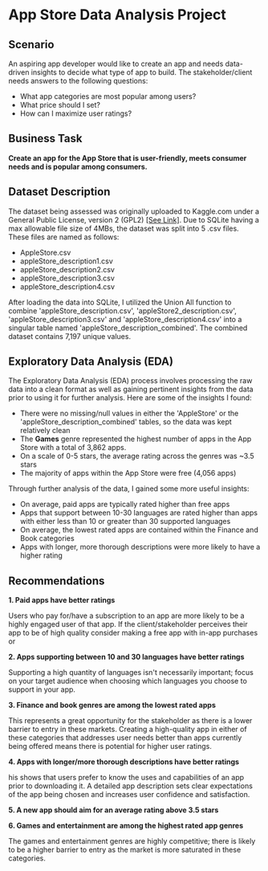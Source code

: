 # App Store Data Analysis Project

## Scenario

An aspiring app developer would like to create an app and needs data-driven insights to decide what type of app to build. The stakeholder/client needs answers to the following questions:

- What app categories are most popular among users?
- What price should I set?
- How can I maximize user ratings?

## Business Task

**Create an app for the App Store that is user-friendly, meets consumer needs and is popular among consumers.** 

## Dataset Description

The dataset being assessed was originally uploaded to Kaggle.com under a General Public License, version 2 (GPL2) [[See Link]](https://www.kaggle.com/datasets/ramamet4/app-store-apple-data-set-10k-apps). Due to SQLite having a max allowable file size of 4MBs, the dataset was split into 5 .csv files. These files are named as follows:

- AppleStore.csv
- appleStore_description1.csv
- appleStore_description2.csv
- appleStore_description3.csv
- appleStore_description4.csv

After loading the data into SQLite, I utilized the Union All function to combine 'appleStore_description.csv', 'appleStore2_description.csv', 'appleStore_description3.csv' and 'appleStore_description4.csv' into a singular table named 'appleStore_description_combined'. The combined dataset contains 7,197 unique values.

## Exploratory Data Analysis (EDA)

The Exploratory Data Analysis (EDA) process involves processing the raw data into a clean format as well as gaining pertinent insights from the data prior to using it for further analysis. Here are some of the insights I found: 

- There were no missing/null values in either the 'AppleStore' or the 'appleStore_description_combined' tables, so the data was kept relatively clean
- The **Games** genre represented the highest number of apps in the App Store with a total of 3,862 apps. 
- On a scale of 0-5 stars, the average rating across the genres was ~3.5 stars
- The majority of apps within the App Store were free (4,056 apps)

Through further analysis of the data, I gained some more useful insights:

- On average, paid apps are typically rated higher than free apps
- Apps that support between 10-30 languages are rated higher than apps with either less than 10 or greater than 30 supported languages
- On average, the lowest rated apps are contained within the Finance and Book categories
- Apps with longer, more thorough descriptions were more likely to have a higher rating

## Recommendations

**1. Paid apps have better ratings**

Users who pay for/have a subscription to an app are more likely to be a highly engaged user of that app. If the client/stakeholder perceives their app to be of high quality consider making a free app with in-app purchases or 

**2. Apps supporting between 10 and 30 languages have better ratings**

Supporting a high quantity of languages isn't necessarily important; focus on your target audience when choosing which languages you choose to support in your app. 

**3. Finance and book genres are among the lowest rated apps**

This represents a great opportunity for the stakeholder as there is a lower barrier to entry in these markets. Creating a high-quality app in either of these categories that addresses user needs better than apps currently being offered means there is potential for higher user ratings.

**4. Apps with longer/more thorough descriptions have better ratings**

his shows that users prefer to know the uses and capabilities of an app prior to downloading it. A detailed app description sets clear expectations of the app being chosen and increases user confidence and satisfaction.

**5. A new app should aim for an average rating above 3.5 stars**

**6. Games and entertainment are among the highest rated app genres**

The games and entertainment genres are highly competitive; there is likely to be a higher barrier to entry as the market is more saturated in these categories.
